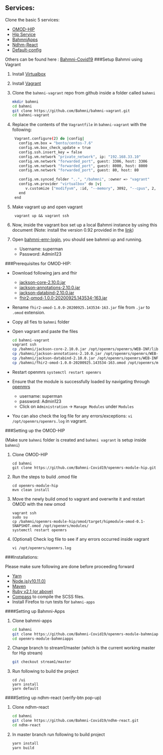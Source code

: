 
## Services:
Clone the basic 5 services:
- [OMOD-HIP](https://github.com/Bahmni-Covid19/openmrs-module-hip.git)
- [Hip Service](https://github.com/Bahmni-Covid19/hip-service)
- [BahmniApps](https://github.com/Bahmni-Covid19/openmrs-module-bahmniapps)
- [Ndhm-React](https://github.com/Bahmni-Covid19/ndhm-react)
- [Default-config](https://github.com/Bahmni-Covid19/default-config)

Others can be found here : [Bahmni-Covid19](https://github.com/Bahmni-Covid19/)
###Setup Bahmni using Vagrant

1. Install [Virtualbox](https://www.virtualbox.org/wiki/Downloads)
2. Install [Vagrant](https://www.vagrantup.com/downloads.html) 
3. Clone the `bahmni-vagrant` repo from github inside a folder called `bahmni`

   ```bash
   mkdir bahmni
   cd bahmni
   git clone https://github.com/Bahmni/bahmni-vagrant.git
   cd bahmni-vagrant
   ```

4. Replace the contents of the `Vagrantfile` in `bahmni-vagrant` with the following:
    
   ```bash
    Vagrant.configure(2) do |config|
      config.vm.box = "bento/centos-7.6"
      config.vm.box_check_update = true
      config.ssh.insert_key = false
      config.vm.network "private_network", ip: "192.168.33.10"
      config.vm.network "forwarded_port", guest: 3306, host: 3306
      config.vm.network "forwarded_port", guest: 8000, host: 8000
      config.vm.network "forwarded_port", guest: 80, host: 80
    
      config.vm.synced_folder "..", "/bahmni", :owner => "vagrant"
      config.vm.provider "virtualbox" do |v|
         v.customize ["modifyvm", :id, "--memory", 3092, "--cpus", 2, "--name", "Bahmni-RPM"]
      end
    end
   ```
   
5. Make vagrant up and open vagrant
    
   ```
    vagrant up && vagrant ssh
   ```

6. Now, inside the vagrant box set up a local Bahmni instance by using this document
(Note: install the version 0.92 provided in the [link](https://bahmni.atlassian.net/wiki/spaces/BAH/pages/33128505/Install+Bahmni+on+CentOS))

7. Open [bahmni-emr-login](https://192.168.33.10/bahmni/home/index.html#/login), you should see bahmni up and running.  
    - Username: superman
    - Password: Admin123

###Prerequisites for OMOD-HIP:
   
- Download following jars and fhir
    - [jackson-core-2.10.0.jar](https://repo1.maven.org/maven2/com/fasterxml/jackson/core/jackson-core/2.10.0/jackson-core-2.10.0.jar)
    - [jackson-annotations-2.10.0.jar](https://repo1.maven.org/maven2/com/fasterxml/jackson/core/jackson-annotations/2.10.0/jackson-annotations-2.10.0.jar)
    - [jackson-databind-2.10.0.jar](https://repo1.maven.org/maven2/com/fasterxml/jackson/core/jackson-databind/2.10.0/jackson-databind-2.10.0.jar)
    - [fhir2-omod-1.0.0-20200925.143534-163.jar](https://openmrs.jfrog.io/artifactory/public/org/openmrs/module/fhir2-omod/1.0.0-SNAPSHOT/fhir2-omod-1.0.0-20200925.143534-163.jar)
- Rename `fhir2-omod-1.0.0-20200925.143534-163.jar` file from `.jar` to `.omod` extension.
- Copy all fies to `bahmni` folder
- Open vagrant and paste the files 

  ```bash
  cd bahmni-vagrant
  vagrant ssh
  cp /bahmni/jackson-core-2.10.0.jar /opt/openmrs/openmrs/WEB-INF/lib/
  cp /bahmni/jackson-annotations-2.10.0.jar /opt/openmrs/openmrs/WEB-INF/lib/
  cp /bahmni/jackson-databind-2.10.0.jar /opt/openmrs/openmrs/WEB-INF/lib/
  cp /bahmni/fhir2-omod-1.0.0-20200925.143534-163.omod /opt/openmrs/modules/
  ```  
- Restart openmrs `systemctl restart openmrs`

- Ensure that the module is successfully loaded by navigating through [openmrs](http://192.168.33.10/openmrs)
    - username: superman
    - password: Admin123
    - Click on `Administration` -> `Manage Modules` under `Modules` 
- You can also check the log file for any errors/exceptions: `vi /opt/openmrs/openmrs.log`
 in vagrant. 
 
###Setting up the OMOD-HIP

(Make sure `bahmni` folder is created and `bahmni vagrant` is setup inside `bahmni`)
1. Clone OMOD-HIP

    ```
    cd bahmni
    git clone https://github.com/Bahmni-Covid19/openmrs-module-hip.git
   ```

2. Run the steps to build .omod file

    ```
    cd openmrs-module-hip
    mvn clean install
    ```

3. Move the newly build omod to vagrant and overwrite  it and restart OMOD with the new omod

    ```
    vagrant ssh
    sudo su
    cp /bahmni/openmrs-module-hip/omod/target/hipmodule-omod-0.1-SNAPSHOT.omod /opt/openmrs/modules/
    systemctl restart openmrs
    ```

4. (Optional) Check log file to see if any errors occurred inside vagrant

    ```
    vi /opt/openmrs/openmrs.log

    ```
###Installations:

Please make sure following are done before proceeding forward
- [Yarn](https://classic.yarnpkg.com/en/)
- [Node.js(v10.11.0)](https://classic.yarnpkg.com/en/)
- [Maven](https://maven.apache.org/)
- [Ruby v2.1 (or above)](https://www.ruby-lang.org/en/documentation/installation/)
- [Compass](http://compass-style.org/install/) to compile the SCSS files.
- Install Firefox to run tests for `bahmni-apps`

####Setting up Bahmni-Apps

1. Clone bahmni-apps
    
   ```bash
   cd bahmni
   git clone https://github.com/Bahmni-Covid19/openmrs-module-bahmniapps.git
   cd openmrs-module-bahmniapps
    ```
   
2. Change branch to stream1/master (which is the current working master for Hip stream)
   
    ```bash
    git checkout stream1/master
    ```
   
3. Run following to build the project 
    ```
   cd /ui
   yarn install
   yarn default
    ```
####Setting up ndhm-react (verify-btn pop-up)

1. Clone ndhm-react
    
   ```bash
   cd bahmni
   git clone https://github.com/Bahmni-Covid19/ndhm-react.git
   cd ndhm-react
    ```

2. In master branch run following to build project 

    ```bash
    yarn install
    yarn build
    ```